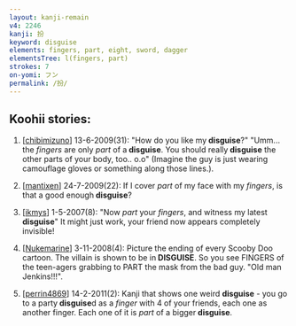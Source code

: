 ```yaml
---
layout: kanji-remain
v4: 2246
kanji: 扮
keyword: disguise
elements: fingers, part, eight, sword, dagger
elementsTree: l(fingers, part)
strokes: 7
on-yomi: フン
permalink: /扮/
---
```


## Koohii stories: 

1) [<a href="http://kanji.koohii.com/profile/chibimizuno">chibimizuno</a>] 13-6-2009(31): &quot;How do you like my<strong> disguise</strong>?&quot; &quot;Umm... the <em>fingers</em> are only <em>part</em> of a<strong> disguise</strong>. You should really<strong> disguise</strong> the other parts of your body, too.. o.o&quot; (Imagine the guy is just wearing camouflage gloves or something along those lines.).

2) [<a href="http://kanji.koohii.com/profile/mantixen">mantixen</a>] 24-7-2009(22): If I cover <em>part</em> of my face with my <em>fingers</em>, is that a good enough<strong> disguise</strong>?

3) [<a href="http://kanji.koohii.com/profile/ikmys">ikmys</a>] 1-5-2007(8): &quot;Now <em>part</em> your <em>fingers</em>, and witness my latest<strong> disguise</strong>&quot; It might just work, your friend now appears completely invisible!

4) [<a href="http://kanji.koohii.com/profile/Nukemarine">Nukemarine</a>] 3-11-2008(4): Picture the ending of every Scooby Doo cartoon. The villain is shown to be in<strong> DISGUISE</strong>. So you see FINGERS of the teen-agers grabbing to PART the mask from the bad guy. &quot;Old man Jenkins!!!&quot;.

5) [<a href="http://kanji.koohii.com/profile/perrin4869">perrin4869</a>] 14-2-2011(2): Kanji that shows one weird <strong>disguise</strong> - you go to a party<strong> disguise</strong>d as a <em>finger</em> with 4 of your friends, each one as another finger. Each one of it is <em>part</em> of a bigger<strong> disguise</strong>.

